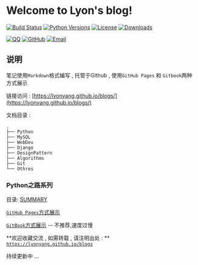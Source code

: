 # Welcome to Lyon's blog!

[![Build Status](https://travis-ci.org/lyonyang/blogs.svg?branch=master)](https://travis-ci.org/lyonyang/blogs)
[![Python Versions](https://img.shields.io/badge/python-2.x%2C%203.x-blue.svg)](https://www.python.org/)
[![License](https://img.shields.io/badge/license-Apache%202.0-blue.svg)](https://github.com/lyonyang/blogs/blob/master/LICENSE)
[![Downloads](https://img.shields.io/badge/downloads-4.02MB-blue.svg)](https://codeload.github.com/lyonyang/blogs/zip/master)


[![QQ](http://oux34p43l.bkt.clouddn.com/email.png?imageMogr2/auto-orient/thumbnail/x30/blur/1x0/quality/75|imageslim)](http://mail.qq.com/cgi-bin/qm_share?t=qm_mailme&email=WTUgNjd3IDg3PhkoKHc6NjQ)
[![GitHub](http://oux34p43l.bkt.clouddn.com/GitHub.png?imageMogr2/auto-orient/thumbnail/x30/blur/1x0/quality/75|imageslim)](https://github.com/lyonyang)
[![Email](http://oux34p43l.bkt.clouddn.com/QQ.png?imageMogr2/auto-orient/thumbnail/x30/blur/1x0/quality/75|imageslim)](http://wpa.qq.com/msgrd?v=3&uin=547903993&site=qq&menu=yes)


## 说明

笔记使用`Markdown`格式编写 , 托管于Github , 使用`GitHub Pages` 和 `Gitbook`两种方式展示


链接访问 : [https://lyonyang.github.io/blogs/](https://lyonyang.github.io/blogs/)


文档目录 : 
 
```tree
.
├── Python           
├── MySQL          
├── WebDev         
├── Django       
├── DesignPattern   
├── Algorithms     
├── Git             
└── Othres     
```

### Python之路系列

目录: [SUMMARY](SUMMARY.md)

[`GitHub Pages`方式展示](https://lyonyang.github.io/blogs/)

[`GitBook`方式展示](https://lyonyang.gitbooks.io/blog/) -- 不推荐,速度过慢


**欢迎收藏交流 , 如需转载 , 请注明出处 : ** [`https://lyonyang.github.io/blogs`](https://lyonyang.gitbooks.io/blog/)

持续更新中 ... 

